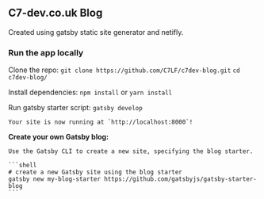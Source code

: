 ## C7-dev.co.uk Blog

Created using gatsby static site generator and netifly.

### Run the app locally
    
Clone the repo:
    `git clone https://github.com/C7LF/c7dev-blog.git`
    `cd c7dev-blog/`
    
Install dependencies:
    `npm install` or `yarn install`
    
Run gatsby starter script:
    `gatsby develop`

    Your site is now running at `http://localhost:8000`!
    
    
**Create your own Gatsby blog:**

    Use the Gatsby CLI to create a new site, specifying the blog starter.

    ```shell
    # create a new Gatsby site using the blog starter
    gatsby new my-blog-starter https://github.com/gatsbyjs/gatsby-starter-blog
    ```

  
